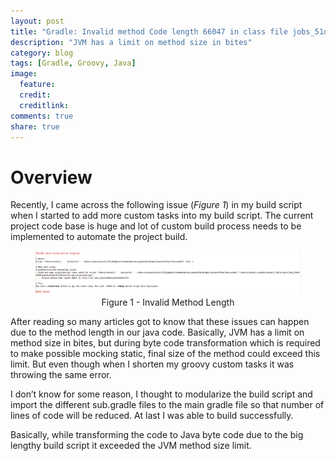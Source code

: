 ```yaml
---
layout: post
title: "Gradle: Invalid method Code length 66047 in class file jobs_51dck7bh02aiqhihu32e2hl475"
description: "JVM has a limit on method size in bites"
category: blog
tags: [Gradle, Groovy, Java]
image:
  feature: 
  credit:
  creditlink:
comments: true
share: true
---
```


# Overview

Recently, I came across the following issue (_Figure 1_) in my build script when I started to add more custom tasks into my build script. The current project code base is huge and lot of custom build process needs to be implemented to automate the project build. 

<figure style="text-align: center;">
  <a href="/blog/gradle-error-invalid-method-code-length.jpg"><img src="/blog/gradle-error-invalid-method-code-length.jpg" alt="image"></a>
  <figcaption>Figure 1 - Invalid Method Length</figcaption>
</figure>

After reading so many articles got to know that these issues can happen due to the method length in our java code. Basically, JVM has a limit on method size in bites, but during byte code transformation which is required to make possible mocking static, final size of the method could exceed this limit. But even though when I shorten my groovy custom tasks it was throwing the same error. 

I don’t know for some reason, I thought to modularize the build script and import the different sub.gradle files to the main gradle file so that number of lines of code will be reduced. At last I was able to build successfully.

Basically, while transforming the code to Java byte code due to the big lengthy build script it exceeded the JVM method size limit.
